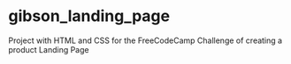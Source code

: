 # gibson_landing_page
Project with HTML and CSS for the FreeCodeCamp Challenge of creating a product Landing Page
